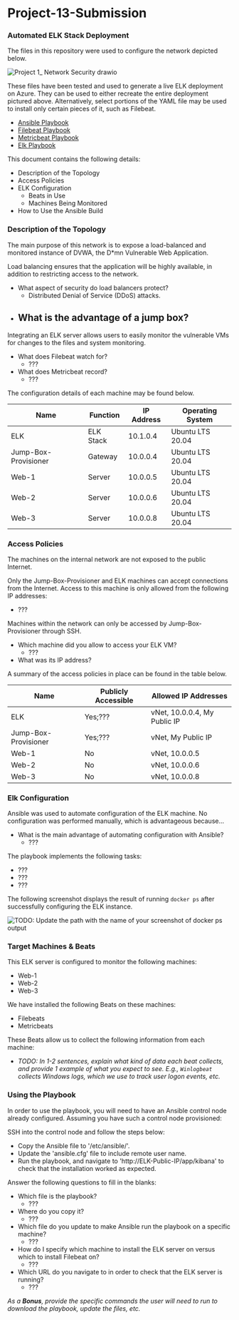 # Project-13-Submission

### Automated ELK Stack Deployment

The files in this repository were used to configure the network depicted below.

![Project 1_ Network Security drawio](https://user-images.githubusercontent.com/93627049/157155867-2d547155-ddd4-4166-b28b-e1b378c1eada.png)

These files have been tested and used to generate a live ELK deployment on Azure. They can be used to either recreate the entire deployment pictured above. Alternatively, select portions of the YAML file may be used to install only certain pieces of it, such as Filebeat.

- [Ansible Playbook](/Ansible/pentest.yml)
- [Filebeat Playbook](/Ansible/filebeat-playbook.yml)
- [Metricbeat Playbook](/Ansible/metricbeat-playbook.yml)
- [Elk Playbook](/Ansible/install-elk.yml)

This document contains the following details:
- Description of the Topology
- Access Policies
- ELK Configuration
  - Beats in Use
  - Machines Being Monitored
- How to Use the Ansible Build


### Description of the Topology

The main purpose of this network is to expose a load-balanced and monitored instance of DVWA, the D*mn Vulnerable Web Application.

Load balancing ensures that the application will be highly available, in addition to restricting access to the network.
- What aspect of security do load balancers protect?
  - Distributed Denial of Service (DDoS) attacks.
- What is the advantage of a jump box?
  - 

Integrating an ELK server allows users to easily monitor the vulnerable VMs for changes to the files and system monitoring.
- What does Filebeat watch for?
  - ???
- What does Metricbeat record?
  - ???

The configuration details of each machine may be found below.

| Name                 | Function  | IP Address | Operating System |
|----------------------|-----------|------------|------------------|
| ELK                  | ELK Stack | 10.1.0.4   | Ubuntu LTS 20.04 |
| Jump-Box-Provisioner | Gateway   | 10.0.0.4   | Ubuntu LTS 20.04 |
| Web-1                | Server    | 10.0.0.5   | Ubuntu LTS 20.04 |
| Web-2                | Server    | 10.0.0.6   | Ubuntu LTS 20.04 |
| Web-3                | Server    | 10.0.0.8   | Ubuntu LTS 20.04 |

### Access Policies

The machines on the internal network are not exposed to the public Internet. 

Only the Jump-Box-Provisioner and ELK machines can accept connections from the Internet. Access to this machine is only allowed from the following IP addresses:
- ???

Machines within the network can only be accessed by Jump-Box-Provisioner through SSH.
- Which machine did you allow to access your ELK VM?
  - ???
- What was its IP address?


A summary of the access policies in place can be found in the table below.

| Name                 | Publicly Accessible | Allowed IP Addresses         |
|----------------------|---------------------|------------------------------|
| ELK                  | Yes;???             | vNet, 10.0.0.4, My Public IP |
| Jump-Box-Provisioner | Yes;???             | vNet, My Public IP           |
| Web-1                | No                  | vNet, 10.0.0.5               |
| Web-2                | No                  | vNet, 10.0.0.6               |
| Web-3                | No                  | vNet, 10.0.0.8               |

### Elk Configuration

Ansible was used to automate configuration of the ELK machine. No configuration was performed manually, which is advantageous because...
- What is the main advantage of automating configuration with Ansible?
  - ???

The playbook implements the following tasks:
- ???
- ???
- ???

The following screenshot displays the result of running `docker ps` after successfully configuring the ELK instance.

![TODO: Update the path with the name of your screenshot of docker ps output](Images/docker_ps_output.png)

### Target Machines & Beats
This ELK server is configured to monitor the following machines:
- Web-1
- Web-2
- Web-3

We have installed the following Beats on these machines:
- Filebeats
- Metricbeats

These Beats allow us to collect the following information from each machine:
- _TODO: In 1-2 sentences, explain what kind of data each beat collects, and provide 1 example of what you expect to see. E.g., `Winlogbeat` collects Windows logs, which we use to track user logon events, etc._

### Using the Playbook
In order to use the playbook, you will need to have an Ansible control node already configured. Assuming you have such a control node provisioned: 

SSH into the control node and follow the steps below:
- Copy the Ansible file to '/etc/ansible/'.
- Update the 'ansible.cfg' file to include remote user name.
- Run the playbook, and navigate to 'http://ELK-Public-IP/app/kibana' to check that the installation worked as expected.

Answer the following questions to fill in the blanks:
- Which file is the playbook?
  - ???
- Where do you copy it?
  - ???
- Which file do you update to make Ansible run the playbook on a specific machine?
  - ???
- How do I specify which machine to install the ELK server on versus which to install Filebeat on?
  - ???
- Which URL do you navigate to in order to check that the ELK server is running?
  - ???

 _As a **Bonus**, provide the specific commands the user will need to run to download the playbook, update the files, etc._

